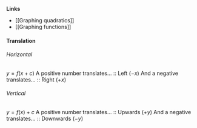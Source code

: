 **Links**
- [[Graphing quadratics]] 
- [[Graphing functions]] 

#### Translation
###### Horizontal
$y = f(x+c)$
A positive number translates... :: Left ($-x$)
And a negative translates... :: Right ($+x$)
###### Vertical
$y = f(x) + c$
A positive number translates... :: Upwards ($+y$) 
And a negative translates... :: Downwards ($-y$)




